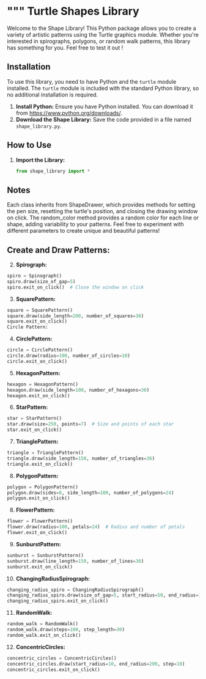 """
Turtle Shapes Library
======================

Welcome to the Shape Library! This Python package allows you to create a variety of artistic patterns using the Turtle graphics module. Whether you're interested in spirographs, polygons, or random walk patterns, this library has something for you. Feel free to test it out !

Installation
-------------
To use this library, you need to have Python and the `turtle` module installed. The `turtle` module is included with the standard Python library, so no additional installation is required.

1. **Install Python:** Ensure you have Python installed. You can download it from https://www.python.org/downloads/.
2. **Download the Shape Library:** Save the code provided in a file named `shape_library.py`.

How to Use
-----------
1. **Import the Library:**

   ```python
   from shape_library import *

Notes
-----------
Each class inherits from ShapeDrawer, which provides methods for setting the pen size, resetting the turtle's position, and closing the drawing window on click.
The random_color method provides a random color for each line or shape, adding variability to your patterns.
Feel free to experiment with different parameters to create unique and beautiful patterns!

Create and Draw Patterns:
-----------
2. **Spirograph:**
```python
spiro = Spinograph()
spiro.draw(size_of_gap=5)
spiro.exit_on_click()  # Close the window on click
```

3. **SquarePattern:**
```python
square = SquarePattern()
square.draw(side_length=200, number_of_squares=36)
square.exit_on_click()
Circle Pattern:
```

4. **CirclePattern:**
```python
circle = CirclePattern()
circle.draw(radius=100, number_of_circles=10)
circle.exit_on_click()
```

5. **HexagonPattern:**
```python
hexagon = HexagonPattern()
hexagon.draw(side_length=100, number_of_hexagons=30)
hexagon.exit_on_click()
```

6. **StarPattern:**
```python
star = StarPattern()
star.draw(size=250, points=7)  # Size and points of each star
star.exit_on_click()
```

7. **TrianglePattern:**
```python
triangle = TrianglePattern()
triangle.draw(side_length=150, number_of_triangles=36)
triangle.exit_on_click()
```

8. **PolygonPattern:**
```python
polygon = PolygonPattern()
polygon.draw(sides=8, side_length=100, number_of_polygons=24)
polygon.exit_on_click()
```

8. **FlowerPattern:**
```python
flower = FlowerPattern()
flower.draw(radius=100, petals=24)  # Radius and number of petals
flower.exit_on_click()
```

9. **SunburstPattern:**
```python
sunburst = SunburstPattern()
sunburst.draw(line_length=150, number_of_lines=36)
sunburst.exit_on_click()
```

10. **ChangingRadiusSpirograph:**
```python
changing_radius_spiro = ChangingRadiusSpirograph()
changing_radius_spiro.draw(size_of_gap=5, start_radius=50, end_radius=180, step=5)
changing_radius_spiro.exit_on_click()
```

11. **RandomWalk:**
```python
random_walk = RandomWalk()
random_walk.draw(steps=100, step_length=30)
random_walk.exit_on_click()
```

12. **ConcentricCircles:**
```python
concentric_circles = ConcentricCircles()
concentric_circles.draw(start_radius=10, end_radius=200, step=10)
concentric_circles.exit_on_click()
```


